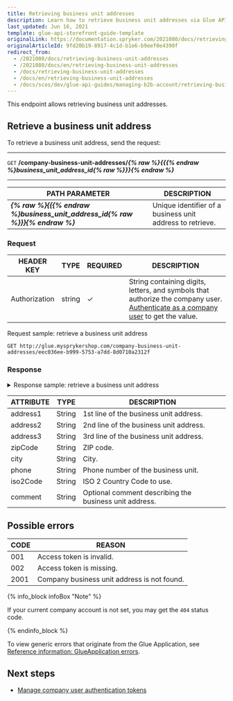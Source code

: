 ```yaml
---
title: Retrieving business unit addresses
description: Learn how to retrieve business unit addresses via Glue API.
last_updated: Jun 16, 2021
template: glue-api-storefront-guide-template
originalLink: https://documentation.spryker.com/2021080/docs/retrieving-business-unit-addresses
originalArticleId: 9fd20b19-8917-4c1d-b1e6-b9eef0e4390f
redirect_from:
  - /2021080/docs/retrieving-business-unit-addresses
  - /2021080/docs/en/retrieving-business-unit-addresses
  - /docs/retrieving-business-unit-addresses
  - /docs/en/retrieving-business-unit-addresses
  - /docs/scos/dev/glue-api-guides/managing-b2b-account/retrieving-business-unit-addresses.html
---
```


This endpoint allows retrieving business unit addresses.

## Retrieve a business unit address

To retrieve a business unit address, send the request:

***
`GET` **/company-business-unit-addresses/*{% raw %}{{{% endraw %}business_unit_address_id{% raw %}}}{% endraw %}***
***


| PATH PARAMETER | DESCRIPTION |
| --- | --- |
| ***{% raw %}{{{% endraw %}business_unit_address_id{% raw %}}}{% endraw %}*** | Unique identifier of a business unit address to retrieve.  |

### Request

| HEADER KEY | TYPE | REQUIRED | DESCRIPTION |
| --- | --- | --- | --- |
| Authorization | string | &check; | String containing digits, letters, and symbols that authorize the company user. [Authenticate as a company user](/docs/scos/dev/glue-api-guides/managing-b2b-account/authenticating-as-a-company-user.html#authenticate-as-a-company-user) to get the value.  |

Request sample: retrieve a business unit address

`GET http://glue.mysprykershop.com/company-business-unit-addresses/eec036ee-b999-5753-a7dd-8d0710a2312f`


### Response


<details>
<summary markdown='span'>Response sample: retrieve a business unit address</summary>

```json
{
    "data": {
        "type": "company-business-unit-addresses",
        "id": "eec036ee-b999-5753-a7dd-8d0710a2312f",
        "attributes": {
            "address1": "Seeburger Str.",
            "address2": "270",
            "address3": "Block A 3 floor",
            "zipCode": "10115",
            "city": "Berlin",
            "phone": "4908892455",
            "iso2Code": null,
            "comment": ""
        },
        "links": {
            "self": "http://glue.mysprykershop.com/company-business-unit-addresses/eec036ee-b999-5753-a7dd-8d0710a2312f"
        }
    }
}
```
</details>

| ATTRIBUTE | TYPE | DESCRIPTION |
| --- | --- | --- |
| address1 | String | 1st line of the business unit address. |
| address2 | String | 2nd line of the business unit address. |
| address3 | String | 3rd line of the business unit address. |
| zipCode  | String | ZIP code. |
| city  | String | City. |
| phone | String | Phone number of the business unit. |
| iso2Code | String | ISO 2 Country Code to use. |
| comment | String | Optional comment describing the business unit address. |

## Possible errors

| CODE | REASON |
| --- | --- |
| 001 | Access token is invalid. |
| 002 | Access token is missing. |
| 2001 | Company business unit address is not found.|

{% info_block infoBox "Note" %}

If your current company account is not set, you may get the `404` status code.

{% endinfo_block %}

To view generic errors that originate from the Glue Application, see [Reference information: GlueApplication errors](/docs/scos/dev/glue-api-guides/reference-information-glueapplication-errors.html).


##  Next steps

* [Manage company user authentication tokens](/docs/scos/dev/glue-api-guides/managing-b2b-account/managing-company-user-authentication-tokens.html)
